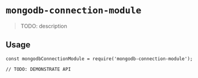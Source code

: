 # `mongodb-connection-module`

> TODO: description

## Usage

```
const mongodbConnectionModule = require('mongodb-connection-module');

// TODO: DEMONSTRATE API
```
